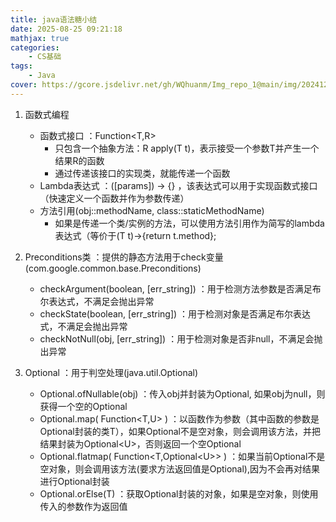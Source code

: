 ```yaml
---
title: java语法糖小结
date: 2025-08-25 09:21:18
mathjax: true
categories: 
    - CS基础
tags: 
    - Java
cover: https://gcore.jsdelivr.net/gh/WQhuanm/Img_repo_1@main/img/202412222015910.png
---
```




1. 函数式编程
    - 函数式接口 ：Function<T,R>
        - 只包含一个抽象方法：R apply(T t)，表示接受一个参数T并产生一个结果R的函数
        - 通过传递该接口的实现类，就能传递一个函数
    - Lambda表达式 ：([params]) -> {} ，该表达式可以用于实现函数式接口（快速定义一个函数并作为参数传递）
    - 方法引用(obj::methodName, class::staticMethodName) 
        - 如果是传递一个类/实例的方法，可以使用方法引用作为简写的lambda表达式（等价于(T t)->{return t.method};

1. Preconditions类 ：提供的静态方法用于check变量(com.google.common.base.Preconditions)
    - checkArgument(boolean, [err_string]) ：用于检测方法参数是否满足布尔表达式，不满足会抛出异常
    - checkState(boolean, [err_string]) ：用于检测对象是否满足布尔表达式，不满足会抛出异常
    - checkNotNull(obj, [err_string]) ：用于检测对象是否非null，不满足会抛出异常

1. Optional<T> ：用于判空处理(java.util.Optional)
    - Optional.ofNullable(obj) ：传入obj并封装为Optional<obj>, 如果obj为null，则获得一个空的Optional
    - Optional.map( Function<T,U> ) ：以函数作为参数（其中函数的参数是Optional封装的类T），如果Optional不是空对象，则会调用该方法，并把结果封装为Optional\<U>，否则返回一个空Optional
    - Optional.flatmap( Function<T,Optional\<U>> ) ：如果当前Optional不是空对象，则会调用该方法(要求方法返回值是Optional),因为不会再对结果进行Optional封装
    - Optional.orElse(T) ：获取Optional封装的对象，如果是空对象，则使用传入的参数作为返回值
